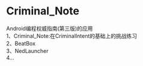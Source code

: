 # Criminal_Note
Android编程权威指南(第三版)的应用  
1、Criminal_Note:在CriminalIntent的基础上的挑战练习  
2、BeatBox  
3、NedLauncher  
4...